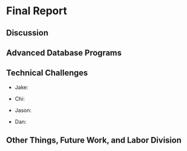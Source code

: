 # Final Report

## Discussion


## Advanced Database Programs

## Technical Challenges

- Jake:
  
- Chi:

- Jason:

- Dan:

## Other Things, Future Work, and Labor Division


